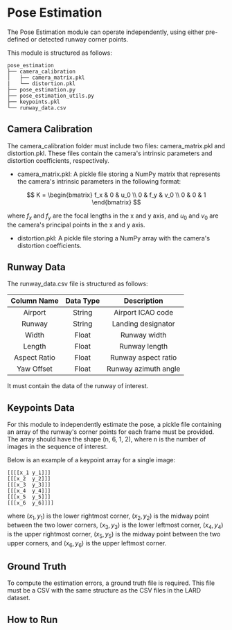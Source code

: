 # Pose Estimation

The Pose Estimation module can operate independently, using either pre-defined or detected runway corner points.

This module is structured as follows:

```
pose_estimation
├── camera_calibration
│   ├── camera_matrix.pkl
|   └── distortion.pkl
├── pose_estimation.py
├── pose_estimation_utils.py
├── keypoints.pkl
└── runway_data.csv
```

## Camera Calibration

The camera_calibration folder must include two files: camera_matrix.pkl and distortion.pkl. These files contain the camera's intrinsic parameters and distortion coefficients, respectively.

- camera_matrix.pkl: A pickle file storing a NumPy matrix that represents the camera's intrinsic parameters in the following format:

$$
K = \begin{bmatrix}
f_x & 0 & u_0 \\
0 & f_y & v_0 \\
0 & 0 & 1
\end{bmatrix}
$$

where $f_x$ and $f_y$ are the focal lengths in the x and y axis, and $u_0$ and $v_0$ are the camera's principal points in the x and y axis.

- distortion.pkl: A pickle file storing a NumPy array with the camera's distortion coefficients.

## Runway Data

The runway_data.csv file is structured as follows:

| Column Name   | Data Type   | Description    |
|:-------------:|:-------------:|:-------------:|
| Airport    | String | Airport ICAO code |
| Runway    | String | Landing designator   |
| Width    | Float | Runway width   |
| Length    | Float | Runway length   |
| Aspect Ratio    | Float | Runway aspect ratio   |
| Yaw Offset    | Float | Runway azimuth angle    |

It must contain the data of the runway of interest.

## Keypoints Data

For this module to independently estimate the pose, a pickle file containing an array of the runway's corner points for each frame must be provided. The array should have the shape (n, 6, 1, 2), where n is the number of images in the sequence of interest.

Below is an example of a keypoint array for a single image:

```
[[[[x_1	y_1]]]
[[[x_2	y_2]]]
[[[x_3	y_3]]]
[[[x_4	y_4]]]
[[[x_5	y_5]]]
[[[x_6	y_6]]]]
```

where $(x_1, y_1)$ is the lower rightmost corner, $(x_2, y_2)$ is the midway point between the two lower corners, $(x_3, y_3)$ is the lower leftmost corner, $(x_4, y_4)$ is the upper rightmost corner, $(x_5, y_5)$ is the midway point between the two upper corners, and $(x_6, y_6)$ is the upper leftmost corner.

## Ground Truth

To compute the estimation errors, a ground truth file is required. This file must be a CSV with the same structure as the CSV files in the LARD dataset.

## How to Run

